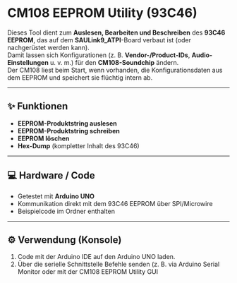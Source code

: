 # CM108 EEPROM Utility (93C46)

Dieses Tool dient zum **Auslesen, Bearbeiten und Beschreiben** des **93C46 EEPROM**, das auf dem **SAULink9_ATPI**-Board verbaut ist (oder nachgerüstet werden kann).  
Damit lassen sich Konfigurationen (z. B. **Vendor-/Product-IDs**, **Audio-Einstellungen** u. v. m.) für den **CM108-Soundchip** ändern.  
Der CM108 liest beim Start, wenn vorhanden, die Konfigurationsdaten aus dem EEPROM und speichert sie flüchtig intern ab.

---

## ✨ Funktionen

- **EEPROM-Produktstring auslesen**  
- **EEPROM-Produktstring schreiben**  
- **EEPROM löschen**  
- **Hex-Dump** (kompletter Inhalt des 93C46)  

---

## 💻 Hardware / Code

- Getestet mit **Arduino UNO**  
- Kommunikation direkt mit dem 93C46 EEPROM über SPI/Microwire  
- Beispielcode im Ordner enthalten  

---

## ⚙️ Verwendung (Konsole)

1. Code mit der Arduino IDE auf den Arduino UNO laden.  
2. Über die serielle Schnittstelle Befehle senden (z. B. via Arduino Serial Monitor oder mit der CM108 EEPROM Utility GUI

